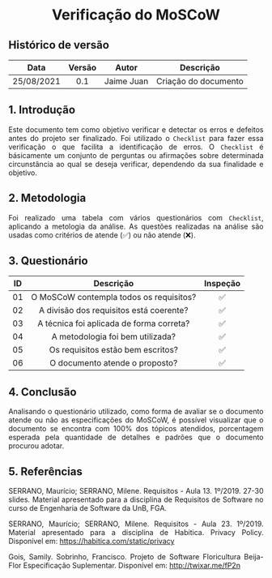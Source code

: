# <center> Verificação do MoSCoW

## Histórico de versão
| Data | Versão | Autor | Descrição |
| :-: | :-: | :-: | :-: |
| 25/08/2021 | 0.1 | Jaime Juan | Criação do documento |
<div align="justify">

## 1. Introdução
Este documento tem como objetivo verificar e detectar os erros e defeitos antes do projeto ser finalizado. Foi utilizado o `Checklist` para fazer essa verificação o que facilita a identificação de erros. O `Checklist` é básicamente um conjunto de perguntas ou afirmações sobre determinada circunstância ao qual se deseja verificar, dependendo da sua finalidade e objetivo. 

## 2. Metodologia
Foi realizado uma tabela com vários questionários com `Checklist`, aplicando a metologia da análise. As questões realizadas na análise são usadas como critérios de atende (✅) ou não atende (❌).

## 3. Questionário
| ID | Descrição | Inspeção | 
| :-: | :-: | :-: |
| 01 | O MoSCoW contempla todos os requisitos? | ✅
| 02 | A divisão dos requisitos está coerente? | ✅
| 03 | A técnica foi aplicada de forma correta? | ✅
| 04 | A metodologia foi bem utilizada? | ✅
| 05 | Os requisitos estão bem escritos? | ✅
| 06 | O documento atende o proposto? | ✅

## 4. Conclusão
Analisando o questionário utilizado, como forma de avaliar se o documento atende ou não as especificações do MoSCoW, é possível visualizar que o documento se encontra com 100% dos tópicos atendidos, porcentagem esperada pela quantidade de detalhes e padrões que o documento procurou adotar.

## 5. Referências
SERRANO, Maurício; SERRANO, Milene. Requisitos - Aula 13. 1º/2019. 27-30 slides. Material apresentado para a disciplina de Requisitos de Software no curso de Engenharia de Software da UnB, FGA.

SERRANO, Maurício; SERRANO, Milene. Requisitos - Aula 23. 1º/2019. Material apresentado para a disciplina de
Habitica. Privacy Policy. Disponível em: https://habitica.com/static/privacy

Gois, Samily. Sobrinho, Francisco. Projeto de Software Floricultura Beija-Flor Especificação Suplementar. Disponível em: http://twixar.me/fP2n